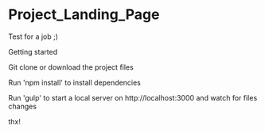 # Project_Landing_Page
Test for a job ;)

Getting started

Git clone or download the project files

Run 'npm install' to install dependencies

Run 'gulp' to start a local server on http://localhost:3000 and watch for files changes

thx!
